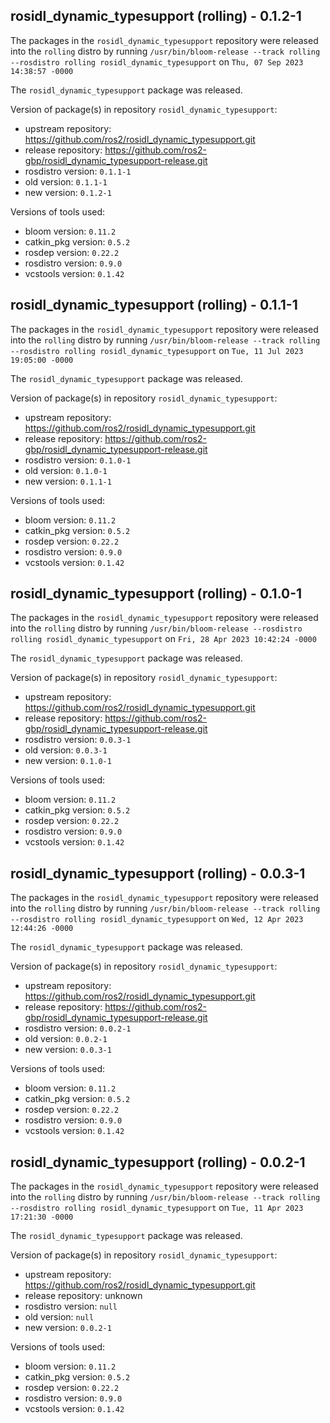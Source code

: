 ## rosidl_dynamic_typesupport (rolling) - 0.1.2-1

The packages in the `rosidl_dynamic_typesupport` repository were released into the `rolling` distro by running `/usr/bin/bloom-release --track rolling --rosdistro rolling rosidl_dynamic_typesupport` on `Thu, 07 Sep 2023 14:38:57 -0000`

The `rosidl_dynamic_typesupport` package was released.

Version of package(s) in repository `rosidl_dynamic_typesupport`:

- upstream repository: https://github.com/ros2/rosidl_dynamic_typesupport.git
- release repository: https://github.com/ros2-gbp/rosidl_dynamic_typesupport-release.git
- rosdistro version: `0.1.1-1`
- old version: `0.1.1-1`
- new version: `0.1.2-1`

Versions of tools used:

- bloom version: `0.11.2`
- catkin_pkg version: `0.5.2`
- rosdep version: `0.22.2`
- rosdistro version: `0.9.0`
- vcstools version: `0.1.42`


## rosidl_dynamic_typesupport (rolling) - 0.1.1-1

The packages in the `rosidl_dynamic_typesupport` repository were released into the `rolling` distro by running `/usr/bin/bloom-release --track rolling --rosdistro rolling rosidl_dynamic_typesupport` on `Tue, 11 Jul 2023 19:05:00 -0000`

The `rosidl_dynamic_typesupport` package was released.

Version of package(s) in repository `rosidl_dynamic_typesupport`:

- upstream repository: https://github.com/ros2/rosidl_dynamic_typesupport.git
- release repository: https://github.com/ros2-gbp/rosidl_dynamic_typesupport-release.git
- rosdistro version: `0.1.0-1`
- old version: `0.1.0-1`
- new version: `0.1.1-1`

Versions of tools used:

- bloom version: `0.11.2`
- catkin_pkg version: `0.5.2`
- rosdep version: `0.22.2`
- rosdistro version: `0.9.0`
- vcstools version: `0.1.42`


## rosidl_dynamic_typesupport (rolling) - 0.1.0-1

The packages in the `rosidl_dynamic_typesupport` repository were released into the `rolling` distro by running `/usr/bin/bloom-release --rosdistro rolling rosidl_dynamic_typesupport` on `Fri, 28 Apr 2023 10:42:24 -0000`

The `rosidl_dynamic_typesupport` package was released.

Version of package(s) in repository `rosidl_dynamic_typesupport`:

- upstream repository: https://github.com/ros2/rosidl_dynamic_typesupport.git
- release repository: https://github.com/ros2-gbp/rosidl_dynamic_typesupport-release.git
- rosdistro version: `0.0.3-1`
- old version: `0.0.3-1`
- new version: `0.1.0-1`

Versions of tools used:

- bloom version: `0.11.2`
- catkin_pkg version: `0.5.2`
- rosdep version: `0.22.2`
- rosdistro version: `0.9.0`
- vcstools version: `0.1.42`


## rosidl_dynamic_typesupport (rolling) - 0.0.3-1

The packages in the `rosidl_dynamic_typesupport` repository were released into the `rolling` distro by running `/usr/bin/bloom-release --track rolling --rosdistro rolling rosidl_dynamic_typesupport` on `Wed, 12 Apr 2023 12:44:26 -0000`

The `rosidl_dynamic_typesupport` package was released.

Version of package(s) in repository `rosidl_dynamic_typesupport`:

- upstream repository: https://github.com/ros2/rosidl_dynamic_typesupport.git
- release repository: https://github.com/ros2-gbp/rosidl_dynamic_typesupport-release.git
- rosdistro version: `0.0.2-1`
- old version: `0.0.2-1`
- new version: `0.0.3-1`

Versions of tools used:

- bloom version: `0.11.2`
- catkin_pkg version: `0.5.2`
- rosdep version: `0.22.2`
- rosdistro version: `0.9.0`
- vcstools version: `0.1.42`


## rosidl_dynamic_typesupport (rolling) - 0.0.2-1

The packages in the `rosidl_dynamic_typesupport` repository were released into the `rolling` distro by running `/usr/bin/bloom-release --track rolling --rosdistro rolling rosidl_dynamic_typesupport` on `Tue, 11 Apr 2023 17:21:30 -0000`

The `rosidl_dynamic_typesupport` package was released.

Version of package(s) in repository `rosidl_dynamic_typesupport`:

- upstream repository: https://github.com/ros2/rosidl_dynamic_typesupport.git
- release repository: unknown
- rosdistro version: `null`
- old version: `null`
- new version: `0.0.2-1`

Versions of tools used:

- bloom version: `0.11.2`
- catkin_pkg version: `0.5.2`
- rosdep version: `0.22.2`
- rosdistro version: `0.9.0`
- vcstools version: `0.1.42`


